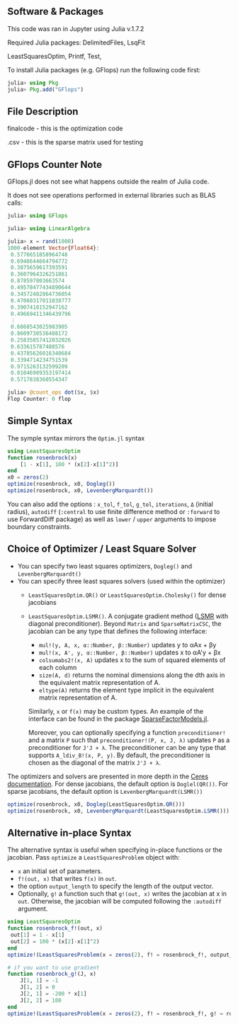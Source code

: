 ## Software & Packages
This code was ran in Jupyter using Julia v.1.7.2

Required Julia packages: DelimitedFiles, LsqFit



LeastSquaresOptim, Printf, Test, 

To install Julia packages (e.g. GFlops) run the following code first:
```julia
julia> using Pkg
julia> Pkg.add("GFlops")
```


## File Description
finalcode - this is the optimization code 

.csv - this is the sparse matrix used for testing 



## GFlops Counter Note

GFlops.jl does not see what happens outside the realm of Julia code. 

It does not see operations performed in external libraries such as BLAS calls: 

```julia
julia> using GFlops

julia> using LinearAlgebra

julia> x = rand(1000)
1000-element Vector{Float64}:
 0.5776651858964748
 0.6946644664794772
 0.3875659617393591
 0.3607964326251861
 0.878597803663574
 0.49578477434890644
 0.34572482864736054
 0.47060317011038777
 0.3907418152947162
 0.49669411346439796
 ⋮
 0.6868543025983905
 0.8609730536488172
 0.25835857412032026
 0.633615787488576
 0.43785626016340684
 0.3394714234751539
 0.9715263132599209
 0.01046989353197414
 0.5717838360554347

julia> @count_ops dot($x, $x)
Flop Counter: 0 flop
```




## Simple Syntax
The symple syntax mirrors the `Optim.jl` syntax

```julia
using LeastSquaresOptim
function rosenbrock(x)
	[1 - x[1], 100 * (x[2]-x[1]^2)]
end
x0 = zeros(2)
optimize(rosenbrock, x0, Dogleg())
optimize(rosenbrock, x0, LevenbergMarquardt())
```
You can also add the options : `x_tol`, `f_tol`, `g_tol`, `iterations`, `Δ` (initial radius), `autodiff` (`:central` to use finite difference method or `:forward` to use ForwardDiff package) as well as `lower` / `upper` arguments to impose boundary constraints.


## Choice of Optimizer / Least Square Solver
- You can specify two least squares optimizers, `Dogleg()` and `LevenbergMarquardt()`
- You can specify three least squares solvers (used within the optimizer)
	- `LeastSquaresOptim.QR()` or  `LeastSquaresOptim.Cholesky()` for dense jacobians
	- `LeastSquaresOptim.LSMR()`. A conjugate gradient method ([LSMR]([http://web.stanford.edu/group/SOL/software/lsmr/) with diagonal preconditioner). Beyond `Matrix` and `SparseMatrixCSC`, the jacobian can be any type that defines the following interface:

		- `mul!(y, A, x, α::Number, β::Number)` updates y to αAx + βy
		- `mul!(x, A', y, α::Number, β::Number)` updates x to αA'y + βx
		- `colsumabs2!(x, A)` updates x to the sum of squared elements of each column
		- `size(A, d)` returns the nominal dimensions along the dth axis in the equivalent matrix representation of A.
		- `eltype(A)` returns the element type implicit in the equivalent matrix representation of A.

		Similarly, `x` or `f(x)` may be custom types. An example of the interface can be found in the package [SparseFactorModels.jl](https://github.com/matthieugomez/SparseFactorModels.jl).

		Moreover, you can optionally specifying a function `preconditioner!` and a matrix `P` such that `preconditioner!(P, x, J, λ)` updates `P` as a preconditioner for `J'J + λ`. The preconditioner can be any type that supports `A_ldiv_B!(x, P, y)`. By default, the preconditioner is chosen as the diagonal of the matrix `J'J + λ`. 


The optimizers and solvers are presented in more depth in the [Ceres documentation](http://ceres-solver.org/nnls_solving.html). For dense jacobians, the default option is `Doglel(QR())`. For sparse jacobians, the default option is  `LevenbergMarquardt(LSMR())`

```julia
optimize(rosenbrock, x0, Dogleg(LeastSquaresOptim.QR()))
optimize(rosenbrock, x0, LevenbergMarquardt(LeastSquaresOptim.LSMR()))
```


## Alternative in-place Syntax
The alternative syntax is useful when specifying in-place functions or the jacobian. Pass `optimize` a `LeastSquaresProblem` object with:
 - `x` an initial set of parameters.
 - `f!(out, x)` that writes `f(x)` in `out`.
 - the option `output_length` to specify the length of the output vector. 
 - Optionally, `g!` a function such that `g!(out, x)` writes the jacobian at x in `out`. Otherwise, the jacobian will be computed following the `:autodiff` argument.

```julia
using LeastSquaresOptim
function rosenbrock_f!(out, x)
 out[1] = 1 - x[1]
 out[2] = 100 * (x[2]-x[1]^2)
end
optimize!(LeastSquaresProblem(x = zeros(2), f! = rosenbrock_f!, output_length = 2, autodiff = :central), Dogleg())

# if you want to use gradient
function rosenbrock_g!(J, x)
    J[1, 1] = -1
    J[1, 2] = 0
    J[2, 1] = -200 * x[1]
    J[2, 2] = 100
end
optimize!(LeastSquaresProblem(x = zeros(2), f! = rosenbrock_f!, g! = rosenbrock_g!, output_length = 2), Dogleg())
```
